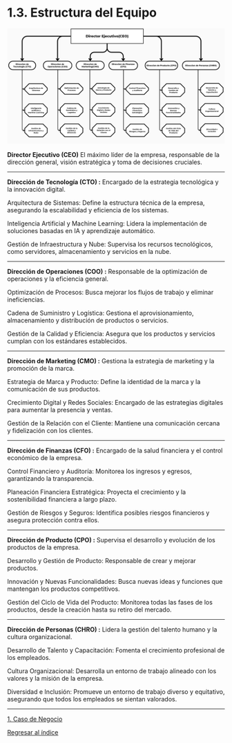 # 1.3. Estructura del Equipo

![Estructura del equipo](../1.3/organigrama.png)

**Director Ejecutivo (CEO)**
El máximo líder de la empresa, responsable de la dirección general, visión estratégica y toma de decisiones cruciales.

----------------------------------------------------------------
**Dirección de Tecnología (CTO) :**
Encargado de la estrategia tecnológica y la innovación digital.

Arquitectura de Sistemas: Define la estructura técnica de la empresa, asegurando la escalabilidad y eficiencia de los sistemas.

Inteligencia Artificial y Machine Learning: Lidera la implementación de soluciones basadas en IA y aprendizaje automático.

Gestión de Infraestructura y Nube: Supervisa los recursos tecnológicos, como servidores, almacenamiento y servicios en la nube.

-----------------------------------------------------------------
**Dirección de Operaciones (COO) :**
Responsable de la optimización de operaciones y la eficiencia general.

Optimización de Procesos: Busca mejorar los flujos de trabajo y eliminar ineficiencias.

Cadena de Suministro y Logística: Gestiona el aprovisionamiento, almacenamiento y distribución de productos o servicios.

Gestión de la Calidad y Eficiencia: Asegura que los productos y servicios cumplan con los estándares establecidos.

-------------------------------------------------------------------
**Dirección de Marketing (CMO) :**
Gestiona la estrategia de marketing y la promoción de la marca.

Estrategia de Marca y Producto: Define la identidad de la marca y la comunicación de sus productos.

Crecimiento Digital y Redes Sociales: Encargado de las estrategias digitales para aumentar la presencia y ventas.

Gestión de la Relación con el Cliente: Mantiene una comunicación cercana y fidelización con los clientes.

-------------------------------------------------------------------
**Dirección de Finanzas (CFO) :**
Encargado de la salud financiera y el control económico de la empresa.

Control Financiero y Auditoría: Monitorea los ingresos y egresos, garantizando la transparencia.

Planeación Financiera Estratégica: Proyecta el crecimiento y la sostenibilidad financiera a largo plazo.

Gestión de Riesgos y Seguros: Identifica posibles riesgos financieros y asegura protección contra ellos.

-------------------------------------------------------------------
**Dirección de Producto (CPO) :**
Supervisa el desarrollo y evolución de los productos de la empresa.

Desarrollo y Gestión de Producto: Responsable de crear y mejorar productos.

Innovación y Nuevas Funcionalidades: Busca nuevas ideas y funciones que mantengan los productos competitivos.

Gestión del Ciclo de Vida del Producto: Monitorea todas las fases de los productos, desde la creación hasta su retiro del mercado.

--------------------------------------------------------------------
**Dirección de Personas (CHRO) :**
Lidera la gestión del talento humano y la cultura organizacional.

Desarrollo de Talento y Capacitación: Fomenta el crecimiento profesional de los empleados.

Cultura Organizacional: Desarrolla un entorno de trabajo alineado con los valores y la misión de la empresa.

Diversidad e Inclusión: Promueve un entorno de trabajo diverso y equitativo, asegurando que todos los empleados se sientan valorados.

---------------------------------------------------------------------
[1. Caso de Negocio](../1.md)

[Regresar al índice](../../README.md)
